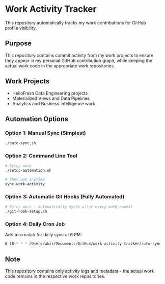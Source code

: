 # Work Activity Tracker

This repository automatically tracks my work contributions for GitHub profile visibility.

## Purpose
This repository contains commit activity from my work projects to ensure they appear in my personal GitHub contribution graph, while keeping the actual work code in the appropriate work repositories.

## Work Projects
- HelloFresh Data Engineering projects
- Materialized Views and Data Pipelines
- Analytics and Business Intelligence work

## Automation Options

### Option 1: Manual Sync (Simplest)
```bash
./auto-sync.sh
```

### Option 2: Command Line Tool
```bash
# Setup once
./setup-automation.sh

# Then use anytime
sync-work-activity
```

### Option 3: Automatic Git Hooks (Fully Automated)
```bash
# Setup once - automatically syncs after every work commit
./git-hook-setup.sh
```

### Option 4: Daily Cron Job
Add to crontab for daily sync at 6 PM:
```bash
0 18 * * * /Users/akar/Documents/GitHub/work-activity-tracker/auto-sync.sh
```

## Note
This repository contains only activity logs and metadata - the actual work code remains in the respective work repositories.
